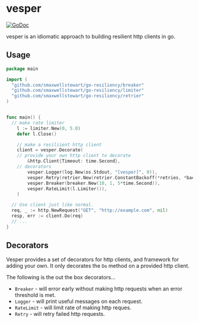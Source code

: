 # vesper
[![GoDoc](https://godoc.org/github.com/smaxwellstewart/vesper?status.svg)](http://godoc.org/github.com/smaxwellstewart/vesper)

vesper is an idiomatic approach to building resilient http clients in go.

## Usage

```go
package main

import (
  "github.com/smaxwellstewart/go-resiliency/breaker"
  "github.com/smaxwellstewart/go-resiliency/limiter"
  "github.com/smaxwellstewart/go-resiliency/retrier"
)


func main() {
  // make rate limiter
	l := limiter.New(0, 5.0)
	defer l.Close()

	// make a resiliient http client
	client = vesper.Decorate(
    // provide your own http client to decorate
		&http.Client{Timeout: time.Second},
    // decorators
		vesper.Logger(log.New(os.Stdout, "[vesper]", 0)),
		vesper.Retry(retrier.New(retrier.ConstantBackoff(*retries, *backoff), nil)),
		vesper.Breaker(breaker.New(10, 1, 5*time.Second)),
		vesper.RateLimit(l.Limiter()),
	)

  // Use client just like normal.
  req, _ := http.NewRequest("GET", "http://example.com", nil)
  resp, err := client.Do(req)
  // ...
}

```

## Decorators

Vesper provides a set of decorators for http clients, and framework for adding your own. It only decorates the `Do` method on a provided http client.

The following is the out the box decorators...

 - `Breaker` -  will error early without making http requests when an error threshold is met.
 - `Logger` - will print useful messages on each request.
 - `RateLimit` - will limit rate of making http reques.
 - `Retry` - will retry failed http requests.
